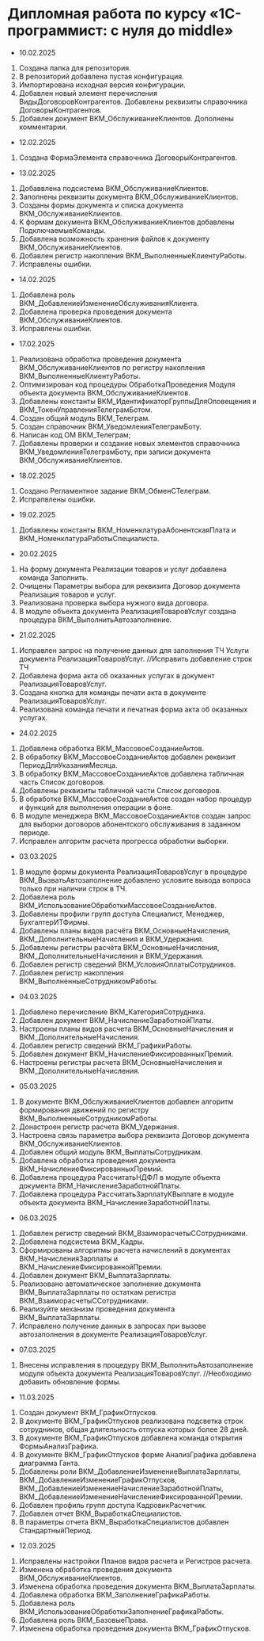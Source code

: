 # Дипломная работа по курсу «1C-программист: с нуля до middle»

* 10.02.2025
  
1. Создана папка для репозитория.
2. В репозиторий добавлена пустая конфигурация.
3. Импортирована исходная версия конфигурации.
4. Добавлен новый элемент перечисления ВидыДоговоровКонтрагентов. Добавлены реквизиты справочника ДоговорыКонтрагентов.
5. Добавлен документ ВКМ_ОбслуживаниеКлиентов. Дополнены комментарии.

* 12.02.2025
  
1. Создана ФормаЭлемента справочника ДоговорыКонтрагентов.

* 13.02.2025

1. Добаввлена подсистема ВКМ_ОбслуживаниеКлиентов.
2. Заполнены реквизиты документа ВКМ_ОбслуживаниеКлиентов.
3. Созданы формы документа и списка документа ВКМ_ОбслуживаниеКлиентов.
4. К формам документа ВКМ_ОбслуживаниеКлиентов добавлены ПодключаемыеКоманды.
5. Добавлена возможность хранения файлов к документу ВКМ_ОбслуживаниеКлиентов.
6. Добавлен регистр накопления ВКМ_ВыполненныеКлиентуРаботы.
7. Исправлены ошибки.

* 14.02.2025
  
1. Добавлена роль ВКМ_ДобавлениеИзменениеОбслуживанияКлиента.
2. Добавлена проверка проведения документа ВКМ_ОбслуживаниеКлиентов.
3. Исправлены ошибки.

* 17.02.2025

1. Реализована обработка проведения документа ВКМ_ОбслуживаниеКлиентов по регистру накопления ВКМ_ВыполненныеКлиентуРаботы.
2. Оптимизирован код процедуры ОбработкаПроведения Модуля объекта документа ВКМ_ОбслуживаниеКлиентов.
3. Добавлены константы ВКМ_ИдентификаторГруппыДляОповещения и ВКМ_ТокенУправленияТелеграмБотом.
4. Создан общий модуль ВКМ_Телеграм.
5. Создан справочник ВКМ_УведомленияТелеграмБоту.
6. Написан код ОМ ВКМ_Телеграм;
7. Добавлены проверки и создание новых элементов справочника ВКМ_УведомленияТелеграмБоту, при записи документа ВКМ_ОбслуживаниеКлиентов.

* 18.02.2025

1. Создано Регламентное задание ВКМ_ОбменСТелеграм.
2. Испрапвлены ошибки.

* 19.02.2025

1. Добавлены константы ВКМ_НоменклатураАбонентскаяПлата и ВКМ_НоменклатураРаботыСпециалиста.

* 20.02.2025

1. На форму документа Реализации товаров и услуг добавлена команда Заполнить.
2. Очищены Параметры выбора для реквизита Договор документа Реализация товаров и услуг.
3. Реализована проверка выбора нужного вида договора.
4. В модуле объекта документа РеализацияТоваровУслуг создана процедура ВКМ_ВыполнитьАвтозаполнение.
   
* 21.02.2025

1. Исправлен запрос на получение данных для заполнения ТЧ Услуги документа РеализацияТоваровУслуг. //Исправить добавление строк ТЧ
2. Добавлена форма акта об оказанных услугах в документ РеализацияТоваровУслуг.
3. Создана кнопка для команды печати акта в документе РеализацияТоваровУслуг.
4. Реализована команда печати и печатная форма акта об оказанных услугах.

* 24.02.2025

1. Добавлена обработка ВКМ_МассовоеСозданиеАктов.
2. В обработку ВКМ_МассовоеСозданиеАктов добавлен реквизит ПериодДляУказанияМесяца.
3. В обработку ВКМ_МассовоеСозданиеАктов добавлена табличная часть Список договоров.
4. Добавлены реквизиты табличной части Список договоров.
5. В обработке ВКМ_МассовоеСозданиеАктов создан набор процедур и функций для выполнения операции в фоне.
6. В модуле менеджера ВКМ_МассовоеСозданиеАктов создан запрос для выборки договоров абонентского обслуживания в заданном периоде.
7. Исправлен алгоритм расчета прогресса обработки выборки.

* 03.03.2025

1. В модуле формы документа РеализацияТоваровУслуг в процедуре ВКМ_ВызватьАвтозаполнение добавлено условите вывода вопроса только при наличии строк в ТЧ.
2. Добавлена роль ВКМ_ИспользованиеОбработкиМассовоеСозданиеАктов.
3. Добавлены профили групп доступа Специалист, Менеджер, БухгалтерИТФирмы.
4. Добавлены планы видов расчёта ВКМ_ОсновныеНачисления, ВКМ_ДополнительныеНачисления и ВКМ_Удержания.
5. Добавлены регистры расчёта ВКМ_ОсновныеНачисления, ВКМ_ДополнительныеНачисления и ВКМ_Удержания.
6. Добавлен регистр сведений ВКМ_УсловияОплатыСотрудников.
7. Добавлен регистр накопления ВКМ_ВыполненныеСотрудникомРаботы.

* 04.03.2025

1. Добавлено перечисление ВКМ_КатегорияСотрудника.
2. Добавлен документ ВКМ_НачислениеЗаработнойПлаты.
3. Настроены планы видов расчета ВКМ_ОсновныеНачисления и ВКМ_ДополнительныеНачисления.
4. Добавлен регистр сведений ВКМ_ГрафикиРаботы.
5. Добавлен документ ВКМ_НачислениеФиксированныхПремий.
6. Настроены регистры расчета ВКМ_ОсновныеНачисления и ВКМ_ДополнительныеНачисления. 

* 05.03.2025

1. В документе ВКМ_ОбслуживаниеКлиентов добавлен алгоритм формирования движений по регистру ВКМ_ВыполненныеСотрудникомРаботы.
2. Донастроен регистр расчета ВКМ_Удержания.
3. Настроена связь параметра выбора реквизита Договор документа ВКМ_ОбслуживаниеКлиентов.
4. Добавлен общий модуль ВКМ_ВыплатыСотрудникам.
5. Добавлена обработка проведения документа ВКМ_НачислениеФиксированныхПремий.
6. Добавлена процедура РассчитатьНДФЛ в модуле объекта документа ВКМ_НачислениеЗаработнойПлаты.
7. Добавлена процедура РассчитатьЗарплатуКВыплате в модуле объекта документа ВКМ_НачислениеЗаработнойПлаты.

* 06.03.2025

1. Добавлен регистр сведений ВКМ_ВзаиморасчетыССотрудниками.
2. Добавлена подсистема ВКМ_Кадры.
3. Сформированы алгоритмы расчета начислений в документах ВКМ_НачисленияЗарплаты и ВКМ_НачислениеФиксированнойПремии.
4. Добавлен документ ВКМ_ВыплатаЗарплаты.
5. Реализовано автоматическое заполнение документа ВКМ_ВыплатаЗарплаты по остаткам регистра ВКМ_ВзаиморасчетыССотрудниками.
6. Реализуйте механизм проведения документа ВКМ_ВыплатаЗарплаты.
7. Исправлено получение данных в запросах при вызове автозаполнения в документе РеализацияТоваровУслуг.

* 07.03.2025
  
1. Внесены исправления в процедуру ВКМ_ВыполнитьАвтозаполнение модуля объекта документа РеализацияТоваровУслуг. //Необходимо добавить обновление формы.

* 11.03.2025

1. Создан документ ВКМ_ГрафикОтпусков.
2. В документе ВКМ_ГрафикОтпусков реализована подсветка строк сотрудников, общая длительность отпуска которых более 28 дней.
3. В документе ВКМ_ГрафикОтпусков добавлена команда открытия ФормыАнализГрафика.
4. В документе ВКМ_ГрафикОтпусков форме АнализГрафика добавлена диаграмма Ганта.
5. Добавлены роли ВКМ_ДобавлениеИзменениеВыплатаЗарплаты, ВКМ_ДобавлениеИзменениеГрафикОтпусков, ВКМ_ДобавлениеИзменениеНачислениеЗаработнойПлаты, ВКМ_ДобавлениеИзменениеНачислениеФиксированнойПремии.
6. Добавлен профиль групп доступа КадровикРасчетчик.
7. Добавлен отчет ВКМ_ВыработкаСпециалистов.
8. В параметры отчета ВКМ_ВыработкаСпециалистов добавлен СтандартныйПериод.

* 12.03.2025

1. Исправлены настройки Планов видов расчета и Регистров расчета.
2. Изменена обработка проведения документа ВКМ_ОбслуживаниеКлиентов.
3. Изменена обработка проведения документа ВКМ_ВыплатаЗарплаты.
4. Добавлена обработка ВКМ_ЗаполнениеГрафикаРаботы.
5. Добавлена роль ВКМ_ИспользованиеОбработкиЗаполнениеГрафикаРаботы.
6. Добавлена роль ВКМ_БазовыеПрава.
7. Изменена обработка проведения документа ВКМ_ГрафикОтпусков.